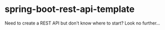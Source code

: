 # spring-boot-rest-api-template
Need to create a REST API but don't know where to start? Look no further...
